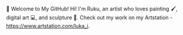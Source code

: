 🎨 Welcome to My GitHub!
Hi! I'm Ruku, an artist who loves painting 🖌️, digital art 💻, and sculpture 🗿. Check out my work on my Artstation - https://www.artstation.com/luka_i.
